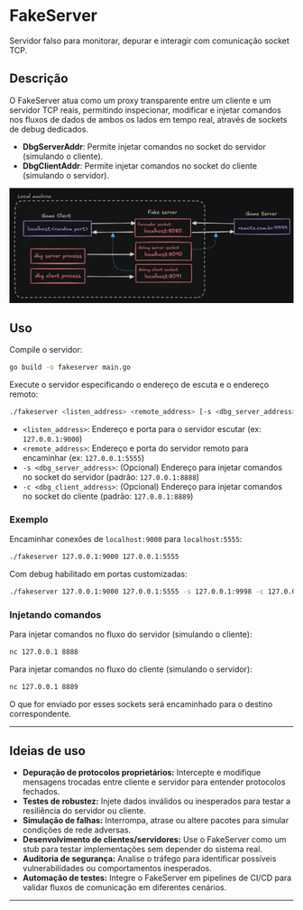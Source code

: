 # FakeServer

Servidor falso para monitorar, depurar e interagir com comunicação socket TCP.

## Descrição

O FakeServer atua como um proxy transparente entre um cliente e um servidor TCP reais, permitindo inspecionar, modificar e injetar comandos nos fluxos de dados de ambos os lados em tempo real, através de sockets de debug dedicados.

- **DbgServerAddr**: Permite injetar comandos no socket do servidor (simulando o cliente).
- **DbgClientAddr**: Permite injetar comandos no socket do cliente (simulando o servidor).

![Diagrama do FakeServer](image.png)

## Uso

Compile o servidor:

```sh
go build -o fakeserver main.go
```

Execute o servidor especificando o endereço de escuta e o endereço remoto:

```sh
./fakeserver <listen_address> <remote_address> [-s <dbg_server_address>] [-c <dbg_client_address>]
```

- `<listen_address>`: Endereço e porta para o servidor escutar (ex: `127.0.0.1:9000`)
- `<remote_address>`: Endereço e porta do servidor remoto para encaminhar (ex: `127.0.0.1:5555`)
- `-s <dbg_server_address>`: (Opcional) Endereço para injetar comandos no socket do servidor (padrão: `127.0.0.1:8888`)
- `-c <dbg_client_address>`: (Opcional) Endereço para injetar comandos no socket do cliente (padrão: `127.0.0.1:8889`)

### Exemplo

Encaminhar conexões de `localhost:9000` para `localhost:5555`:

```sh
./fakeserver 127.0.0.1:9000 127.0.0.1:5555
```

Com debug habilitado em portas customizadas:

```sh
./fakeserver 127.0.0.1:9000 127.0.0.1:5555 -s 127.0.0.1:9998 -c 127.0.0.1:9999
```

### Injetando comandos

Para injetar comandos no fluxo do servidor (simulando o cliente):

```sh
nc 127.0.0.1 8888
```

Para injetar comandos no fluxo do cliente (simulando o servidor):

```sh
nc 127.0.0.1 8889
```

O que for enviado por esses sockets será encaminhado para o destino correspondente.

---

## Ideias de uso

- **Depuração de protocolos proprietários:** Intercepte e modifique mensagens trocadas entre cliente e servidor para entender protocolos fechados.
- **Testes de robustez:** Injete dados inválidos ou inesperados para testar a resiliência do servidor ou cliente.
- **Simulação de falhas:** Interrompa, atrase ou altere pacotes para simular condições de rede adversas.
- **Desenvolvimento de clientes/servidores:** Use o FakeServer como um stub para testar implementações sem depender do sistema real.
- **Auditoria de segurança:** Analise o tráfego para identificar possíveis vulnerabilidades ou comportamentos inesperados.
- **Automação de testes:** Integre o FakeServer em pipelines de CI/CD para validar fluxos de comunicação em diferentes cenários.

---